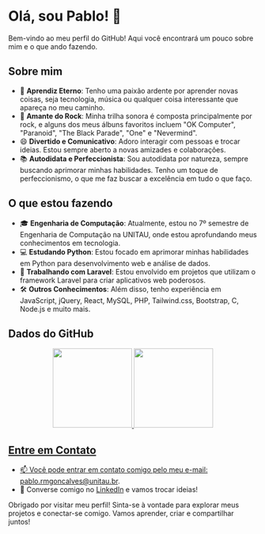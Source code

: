 # Olá, sou Pablo! 👋

Bem-vindo ao meu perfil do GitHub! Aqui você encontrará um pouco sobre mim e o que ando fazendo.

## Sobre mim

- 🌱 **Aprendiz Eterno**: Tenho uma paixão ardente por aprender novas coisas, seja tecnologia, música ou qualquer coisa interessante que apareça no meu caminho.
- 🎸 **Amante do Rock**: Minha trilha sonora é composta principalmente por rock, e alguns dos meus álbuns favoritos incluem "OK Computer", "Paranoid", "The Black Parade", "One" e "Nevermind".
- 😄 **Divertido e Comunicativo**: Adoro interagir com pessoas e trocar ideias. Estou sempre aberto a novas amizades e colaborações.
- 📚 **Autodidata e Perfeccionista**: Sou autodidata por natureza, sempre buscando aprimorar minhas habilidades. Tenho um toque de perfeccionismo, o que me faz buscar a excelência em tudo o que faço.

## O que estou fazendo

- 🎓 **Engenharia de Computação**: Atualmente, estou no 7º semestre de Engenharia de Computação na UNITAU, onde estou aprofundando meus conhecimentos em tecnologia.
- 💻 **Estudando Python**: Estou focado em aprimorar minhas habilidades em Python para desenvolvimento web e análise de dados.
- 🚀 **Trabalhando com Laravel**: Estou envolvido em projetos que utilizam o framework Laravel para criar aplicativos web poderosos.
- 🛠️ **Outros Conhecimentos**: Além disso, tenho experiência em JavaScript, jQuery, React, MySQL, PHP, Tailwind.css, Bootstrap, C, Node.js e muito mais.

## Dados do GitHub

<div align="center" >
  <a href="https://github.com/pablorodrigo01">
  <img height="160em" src="https://github-readme-stats.vercel.app/api?username=pablorodrigo01&show_icons=true&theme=midnight-purple&include_all_commits=true&count_private=true"/>
  <img height="160em" src="https://github-readme-stats.vercel.app/api/top-langs/?username=pablorodrigo01&layout=compact&langs_count=7&theme=midnight-purple"/>
</div>

## Entre em Contato

- 📫 Você pode entrar em contato comigo pelo meu e-mail: pablo.rmgoncalves@unitau.br.
- 💬 Converse comigo no [LinkedIn](https://www.linkedin.com/in/devpablorodrigo/) e vamos trocar ideias!

Obrigado por visitar meu perfil! Sinta-se à vontade para explorar meus projetos e conectar-se comigo. Vamos aprender, criar e compartilhar juntos!
